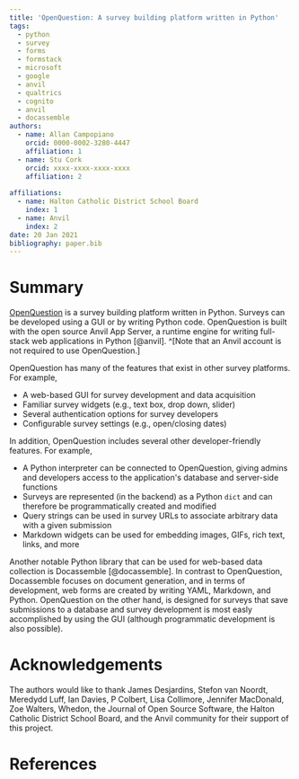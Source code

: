 ```yaml
---
title: 'OpenQuestion: A survey building platform written in Python'
tags:
  - python
  - survey
  - forms
  - formstack
  - microsoft
  - google
  - anvil
  - qualtrics
  - cognito
  - anvil
  - docassemble
authors:
  - name: Allan Campopiano
    orcid: 0000-0002-3280-4447
    affiliation: 1
  - name: Stu Cork
    orcid: xxxx-xxxx-xxxx-xxxx
    affiliation: 2
    
affiliations:
  - name: Halton Catholic District School Board
    index: 1
  - name: Anvil
    index: 2
date: 20 Jan 2021
bibliography: paper.bib
---
```


# Summary

[OpenQuestion](https://alcampopiano.github.io/OpenQuestion/) is a survey 
building platform written in Python. Surveys can be developed using a GUI or by writing 
Python code. OpenQuestion is built with the open source Anvil App Server, a runtime engine 
for writing full-stack web applications in Python [@anvil]. ^[Note that an Anvil account is not 
required to use OpenQuestion.] 

OpenQuestion has many of the features that exist in other survey platforms. For example,

- A web-based GUI for survey development and data acquisition
- Familiar survey widgets (e.g., text box, drop down, slider)
- Several authentication options for survey developers
- Configurable survey settings (e.g., open/closing dates)

In addition, OpenQuestion includes several other developer-friendly features. For example,

- A Python interpreter can be connected to OpenQuestion, giving admins and developers
access to the application's database and server-side functions
- Surveys are represented (in the backend) as a Python `dict` and can therefore be programmatically 
created and modified
- Query strings can be used in survey URLs to associate arbitrary data with a given submission
- Markdown widgets can be used for embedding images, GIFs, rich text, links, and more

Another notable Python library that can be used for web-based data collection is Docassemble [@docassemble]. In contrast
to OpenQuestion, Docassemble focuses on document generation, and in terms of development, web forms are 
created by writing YAML, Markdown, and Python. OpenQuestion on the other hand, is designed for surveys 
that save submissions to a database and survey development is most easly accomplished by using the 
GUI (although programmatic development is also possible).

# Acknowledgements

The authors would like to thank 
James Desjardins, 
Stefon van Noordt, 
Meredydd Luff,
Ian Davies,
P Colbert,
Lisa Collimore, 
Jennifer MacDonald,
Zoe Walters,
Whedon,
the Journal of Open Source Software, 
the Halton Catholic District School Board, 
and the Anvil community
for their support of this project.

# References